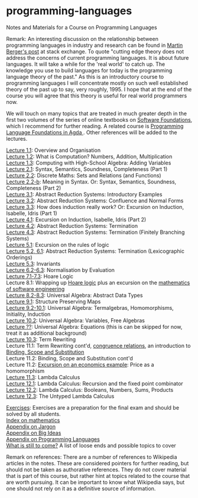 # programming-languages
Notes and Materials for a Course on Programming Languages

Remark: An interesting discussion on the relationship between programming languages in industry and research can be found in [Martin Berger's post](https://cstheory.stackexchange.com/questions/24884/use-of-process-calculi-and-pl-theory-for-modern-programming-language-development) at stack exchange. To quote "cutting edge theory does not address the concerns of current programming languages. It is about future languages. It will take a while for the 'real world' to catch up. The knowledge you use to build languages for today is the programming language theory of the past." As this is an introductory course to programming languages I will concentrate mostly on such well established theory of the past up to say, very roughly, 1995. I hope that at the end of the course you will agree that this theory is useful for real world programmers now.

We will touch on many topics that are treated in much greater depth in the first two volumes of the series of online textbooks on [Software Foundations](https://softwarefoundations.cis.upenn.edu/current/index.html), which I recommend for further reading. A related course is [Programming Language Foundations in Agda
](https://plfa.github.io/Preface/). Other references will be added to the lectures. 

[Lecture 1.1](https://github.com/alexhkurz/programming-languages/blob/master/lecture-1.1.md): Overview and Organisation  
[Lecture 1.2](https://github.com/alexhkurz/programming-languages/blob/master/lecture-1.2.md): What is Computation? Numbers, Addition, Multiplication  
[Lecture 1.3](https://github.com/alexhkurz/programming-languages/blob/master/lecture-1.3.md): Computing with High-School Algebra: Adding Variables  
[Lecture 2.1](https://hackmd.io/hILQksyiTUW4mXxxOSF7eQ): Syntax, Semantics, Soundness, Completeness (Part 1)     
[Lecture 2.2](https://hackmd.io/s/B1gOX4lO7): Discrete Maths: Sets and Relations (and Functions)  
[Lecture 2.2-b](https://hackmd.io/s/SyIA3Lx_Q): Meaning in Syntax. Or: Syntax, Semantics, Soundness, Completeness (Part 2)  
[Lecture 3.1](https://hackmd.io/s/rkk0tgxu7): Abstract Reduction Systems: Introductory Examples  
[Lecture 3.2](https://hackmd.io/s/B1DPNGEdm): Abstract Reduction Systems: Confluence and Normal Forms  
[Lecture 3.3](https://hackmd.io/s/H1panO_um): How does induction really work? Or: Excursion on Induction, Isabelle, Idris (Part 1)  
[Lecture 4.1](https://hackmd.io/s/HyV1IYYd7): Excursion on Induction, Isabelle, Idris (Part 2)  
[Lecture 4.2](https://hackmd.io/s/BkXUkyw_Q): Abstract Reduction Systems: Termination  
[Lecture 4.3](https://hackmd.io/s/S1KcSWeYQ): Abstract Reduction Systems: Termination (Finitely Branching Systems)    
[Lecture 5.1](https://hackmd.io/s/Hyxy7veIKX): Excursion on the rules of logic  
[Lecture 5.2, 6.1](https://hackmd.io/s/HyddlMKtX):  Abstract Reduction Systems: Termination (Lexicographic Orderings)  
[Lecture 5.3](https://hackmd.io/s/rysQwJ2KX):  Invariants    
[Lecture 6.2-6.3](https://hackmd.io/s/rkqjXBW9X): Normalisation by Evaluation   
[Lecture 7.1-7.3](https://hackmd.io/s/H1STFZVq7): Hoare Logic  
Lecture 8.1: Wrapping up [Hoare logic](https://hackmd.io/s/H1STFZVq7) plus an excursion on the [mathematics of software engineering](https://hackmd.io/s/rJNFdNzo7)  
[Lecture 8.2-8.3](https://hackmd.io/s/Hk7_Dfyj7): Universal Algebra: Abstract Data Types  
[Lecture 9.1](https://hackmd.io/s/HkYir7AiQ): Structure Preserving Maps  
[Lecture 9.2-10.1](https://hackmd.io/s/Bymo_vCj7): Universal Algebra: Termalgebras, Homomorphisms, Initiality, Induction   
[Lecture 10.2](https://hackmd.io/s/By3OtPAsQ): Universal Algebra: Variables, Free Algebras  
[Lecture ??](https://hackmd.io/s/HyMesfK3Q): Universal Algebra: Equations (this is can be skipped for now, treat it as additional background)  
[Lecture 10.3](https://hackmd.io/s/BJLCzAKnQ): Term Rewriting   
Lecture 11.1: Term Rewriting cont'd,  [congruence relations](https://hackmd.io/s/HyMesfK3Q#Congruence-relations),  an introduction to  [Binding, Scope and Substitution](https://hackmd.io/s/SkQzDC6n7)  
Lecture 11.2:  Binding, Scope and Substitution cont'd  
Lecture 11.2:  [Excursion on an economics example](https://hackmd.io/s/rkUxnAgTQ): Price as a homomorphism  
[Lecture 11.3](https://hackmd.io/s/S1PpQSCn7): Lambda Calculus     
[Lecture 12.1](https://hackmd.io/s/Byn8oFPTQ): Lambda Calculus: Recursion and the fixed point combinator     
[Lecture 12.2](https://hackmd.io/s/Byn8oFPTQ): Lambda Calculus: Booleans, Numbers, Sums, Products       
[Lecture 12.3](https://hackmd.io/s/r1kDshkaX): The Untyped Lambda Calculus     


[Exercises](https://hackmd.io/s/HJQNfRbtX): Exercises are a preparation for the final exam and should be solved by all students.  
[Index on mathematics](https://github.com/alexhkurz/programming-languages/blob/master/index-of-maths.md)   
[Appendix on Jargon](https://github.com/alexhkurz/programming-languages/blob/master/appendix-jargon.md)   
[Appendix on Big Ideas](https://github.com/alexhkurz/programming-languages/blob/master/big-ideas.md)   
[Appendix on Programming Languages](https://github.com/alexhkurz/programming-languages/blob/master/appendix-programming-languages.md)  
[What is still to come?](https://github.com/alexhkurz/programming-languages/blob/master/mixed-notes.md) A list of loose ends and possible topics to cover

Remark on references: There are a number of references to Wikipedia articles in the notes. These are considered pointers for further reading, but should not be taken as authorative references. They do not cover material that is part of this course, but rather hint at topics related to the course that are worth pursuing.  It can be important to know what Wikipedia says, but one should not rely on it as a definitive source of information.
